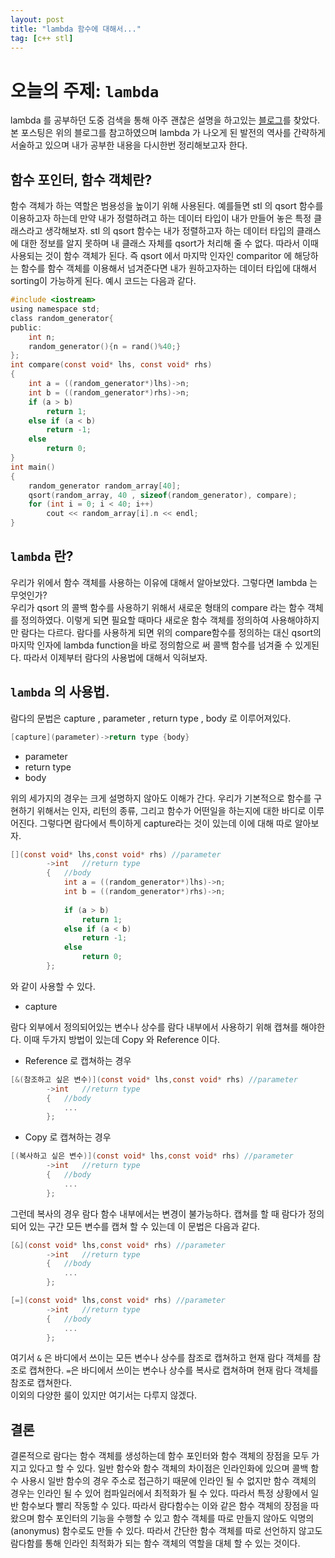 ```yaml
---
layout: post
title: "lambda 함수에 대해서..."
tag: [c++ stl]
---
```

# 오늘의 주제: `lambda`
lambda 를 공부하던 도중 검색을 통해 아주 괜찮은 설명을 하고있는 [블로그](http://carstart.tistory.com/183)를 찾았다.
본 포스팅은 위의 블로그를 참고하였으며 lambda 가 나오게 된 발전의 역사를 간략하게 서술하고 있으며 내가 공부한 내용을 다시한번 정리해보고자 한다.
## 함수 포인터, 함수 객체란?
함수 객체가 하는 역할은 범용성을 높이기 위해 사용된다. 예를들면 stl 의 qsort 함수를 이용하고자 하는데 만약 내가 정렬하려고 하는 데이터 타입이 내가 만들어 놓은 특정 클래스라고 생각해보자. stl 의 qsort 함수는 내가 정렬하고자 하는 데이터 타입의 클래스에 대한 정보를 알지 못하며 내 클래스 자체를 qsort가 처리해 줄 수 없다. 따라서 이때 사용되는 것이 함수 객체가 된다. 즉 qsort 에서 마지막 인자인 comparitor 에 해당하는 함수를 함수 객체를 이용해서 넘겨준다면 내가 원하고자하는 데이터 타입에 대해서 sorting이 가능하게 된다. 예시 코드는 다음과 같다.
```c
#include <iostream>
using namespace std;
class random_generator{
public:
    int n;
    random_generator(){n = rand()%40;}
};
int compare(const void* lhs, const void* rhs)
{
    int a = ((random_generator*)lhs)->n;
    int b = ((random_generator*)rhs)->n;
    if (a > b)
        return 1;
    else if (a < b)
        return -1;
    else
        return 0;
}
int main()
{
    random_generator random_array[40];
    qsort(random_array, 40 , sizeof(random_generator), compare); 
    for (int i = 0; i < 40; i++)
        cout << random_array[i].n << endl;
}
```
## `lambda` 란?
우리가 위에서 함수 객체를 사용하는 이유에 대해서 알아보았다. 그렇다면 lambda 는 무엇인가? <br/>
우리가 qsort 의 콜백 함수를 사용하기 위해서 새로운 형태의 compare 라는 함수 객체를 정의하였다. 이렇게 되면 필요할 때마다 새로운 함수 객체를 정의하여 사용해야하지만 람다는 다르다. 람다를 사용하게 되면 위의 compare함수를 정의하는 대신 qsort의 마지막 인자에 lambda function을 바로 정의함으로 써 콜백 함수를 넘겨줄 수 있게된다. 따라서 이제부터 람다의 사용법에 대해서 익혀보자.
## `lambda` 의 사용법.
람다의 문법은 capture , parameter , return type , body 로 이루어져있다. 
```c
[capture](parameter)->return type {body}
```
* parameter
* return type
* body 

위의 세가지의 경우는 크게 설명하지 않아도 이해가 간다. 우리가 기본적으로 함수를 구현하기 위해서는 인자, 리턴의 종류, 그리고 함수가 어떤일을 하는지에 대한 바디로 이루어진다. 그렇다면 람다에서 특이하게 capture라는 것이 있는데 이에 대해 따로 알아보자.
```c
[](const void* lhs,const void* rhs) //parameter
        ->int   //return type
        {   //body
            int a = ((random_generator*)lhs)->n;
            int b = ((random_generator*)rhs)->n;
            
            if (a > b)
                return 1;
            else if (a < b)
                return -1;
            else
                return 0;
        };
```
와 같이 사용할 수 있다.
* capture

람다 외부에서 정의되어있는 변수나 상수를 람다 내부에서 사용하기 위해 캡쳐를 해야한다. 이때 두가지 방법이 있는데 Copy 와 Reference 이다. <br/>
* Reference 로 캡쳐하는 경우
```c
[&(참조하고 싶은 변수)](const void* lhs,const void* rhs) //parameter
        ->int   //return type
        {   //body
            ...
        };
```
* Copy 로 캡쳐하는 경우
```c
[(복사하고 싶은 변수)](const void* lhs,const void* rhs) //parameter
        ->int   //return type
        {   //body
            ...
        };
```
그런데 복사의 경우 람다 함수 내부에서는 변경이 불가능하다. 캡쳐를 할 때 람다가 정의되어 있는 구간 모든 변수를 캡쳐 할 수 있는데 이 문법은 다음과 같다.
```c
[&](const void* lhs,const void* rhs) //parameter
        ->int   //return type
        {   //body
            ...
        };
```
```c
[=](const void* lhs,const void* rhs) //parameter
        ->int   //return type
        {   //body
            ...
        };
```
여기서 `&` 은 바디에서 쓰이는 모든 변수나 상수를 참조로 캡쳐하고 현재 람다 객체를 참조로 캡쳐한다.
`=`은 바디에서 쓰이는 변수나 상수를 복사로 캡쳐하며 현재 람다 객체를 참조로 캡쳐한다. 
<br/>
이외의 다양한 룰이 있지만 여기서는 다루지 않겠다.

## 결론
결론적으로 람다는 함수 객체를 생성하는데 함수 포인터와 함수 객체의 장점을 모두 가지고 있다고 할 수 있다. 일반 함수와 함수 객체의 차이점은 인라인화에 있으며 콜백 함수 사용시 일반 함수의 경우 주소로 접근하기 때문에 인라인 될 수 없지만 함수 객체의 경우는 인라인 될 수 있어 컴파일러에서 최적화가 될 수 있다. 따라서 특정 상황에서 일반 함수보다 빨리 작동할 수 있다. 따라서 람다함수는 이와 같은 함수 객체의 장점을 따왔으며 함수 포인터의 기능을 수행할 수 있고 함수 객체를 따로 만들지 않아도 익명의(anonymus) 함수로도 만들 수 있다. 따라서 간단한 함수 객체를 따로 선언하지 않고도 람다함를 통해 인라인 최적화가 되는 함수 객체의 역할을 대체 할 수 있는 것이다.